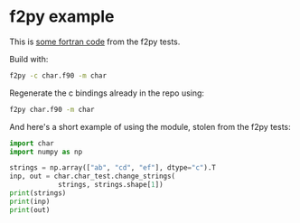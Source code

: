 # f2py example

This is [some fortran code](https://github.com/numpy/numpy/blob/f8585390699704d820ceeca2ab0f8c96c500022e/numpy/f2py/tests/src/string/char.f90#L4) from the f2py tests.

Build with:

```bash
f2py -c char.f90 -m char
```

Regenerate the c bindings already in the repo using:

```bash
f2py char.f90 -m char
```

And here's a short example of using the module, stolen from the f2py tests:

```python
import char
import numpy as np

strings = np.array(["ab", "cd", "ef"], dtype="c").T
inp, out = char.char_test.change_strings(
            strings, strings.shape[1])
print(strings)
print(inp)
print(out)
```
